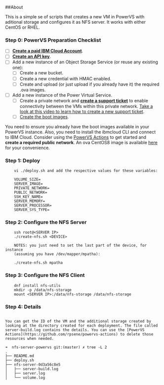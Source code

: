 ##About

This is a simple se of scripts that creates a new VM in PowerVS with 
aditional storage and configures it as NFS server. It works with either
CentOS or RHEL.

### Step 0: PowerVS Preparation Checklist

- [ ] **[Create a paid IBM Cloud Account](https://cloud.ibm.com/)**.
- [ ] **[Create an API key](https://cloud.ibm.com/docs/account?topic=account-userapikey)**.
- [ ] Add a new instance of an Object Storage Service (or reuse any existing one):
	- [ ] Create a new bucket.
	- [ ] Create a new credential with HMAC enabled.
	- [ ] Create and upload (or just upload if you already have it) the required .ova images.
- [ ] Add a new instance of the Power Virtual Service.
	- [ ] Create a private network and **[create a support ticket](https://cloud.ibm.com/unifiedsupport/cases/form)** to enable connectivity between the VMs within this private network. [Take a look at this video to learn how to create a new support ticket](https://youtu.be/S5ljNc2kU_A).
	- [ ] [Create the boot images](https://cloud.ibm.com/docs/power-iaas?topic=power-iaas-importing-boot-image).

You need to ensure you already have the boot images available in your PowerVS instance. Also, you need to install the ibmcloud CLI and connect to IBM Cloud. Consider using the [PowerVS Actions](https://github.com/rpsene/powervs-actions) to get started and **create a required public network**. An ova CentOS8 image is available [here](ftp://public.dhe.ibm.com/software/server/powervs/images/) for your convenience.

### Step 1: Deploy

```
	vi ./deploy.sh and add the respective values for these variables:

	VOLUME_SIZE=
	SERVER_IMAGE=
	PRIVATE_NETWORK=
	PUBLIC_NETWORK=
	SSH_KEY_NAME=
	SERVER_MEMORY=
	SERVER_PROCESSOR=
	SERVER_SYS_TYPE=
```

### Step 2: Configure the NFS Server

```
	ssh root@<SERVER IP>
	./create-nfs.sh <DEVICE>
	
	NOTES: you just need to set the last part of the device, for instance 
	(assuming you have /dev/mapper/mpatha):
	
	./create-nfs.sh mpatha
```

### Step 3: Configure the NFS Client

```
	dnf install nfs-utils
	mkdir -p /data/nfs-storage
	mount <SERVER IP>:/data/nfs-storage /data/nfs-storage
```

### Step 4: Details

```

You can get the ID of the VM and the additional storage created by looking at the directory created for each deployment. The file called server-build.log contains the details. You can use the [PowerVS Actions](https://github.com/rpsene/powervs-actions) to delete those resources when needed.

➜  nfs-server-powervs git:(master) ✗ tree -L 2
.
├── README.md
├── deploy.sh
├── nfs-server-0d3a56c8e5
│   ├── server-build.log
│   ├── server.log
│   └── volume.log
```